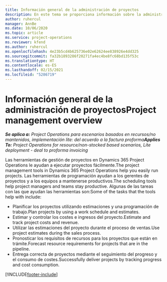 ```yaml
---
title: Información general de la administración de proyectos
description: En este tema se proporciona información sobre la administración de proyecto en Dynamics 365 Project Operations.
author: ruhercul
manager: AnnBe
ms.date: 10/06/2020
ms.topic: article
ms.service: project-operations
ms.reviewer: kfend
ms.author: ruhercul
ms.openlocfilehash: 4e23b5cd4b625736e02e62624ee838926e4dd325
ms.sourcegitcommit: fa32b1893286f20271fa4ec4be8fc68bd135f53c
ms.translationtype: HT
ms.contentlocale: es-ES
ms.lasthandoff: 02/15/2021
ms.locfileid: "5286719"
---
```

# <a name="project-management-overview"></a><span data-ttu-id="bc85f-103">Información general de la administración de proyectos</span><span class="sxs-lookup"><span data-stu-id="bc85f-103">Project management overview</span></span>

<span data-ttu-id="bc85f-104">_**Se aplica a:** Project Operations para escenarios basados en recursos/no mantenidos, implementación lite: del acuerdo a la factura proforma_</span><span class="sxs-lookup"><span data-stu-id="bc85f-104">_**Applies To:** Project Operations for resource/non-stocked based scenarios, Lite deployment - deal to proforma invoicing_</span></span>

<span data-ttu-id="bc85f-105">Las herramientas de gestión de proyectos en Dynamics 365 Project Operations le ayudan a ejecutar proyectos fácilmente.</span><span class="sxs-lookup"><span data-stu-id="bc85f-105">The project management tools in Dynamics 365 Project Operations help you easily run projects.</span></span> <span data-ttu-id="bc85f-106">Las herramientas de programación ayudan a los gerentes de proyectos y a los equipos a mantenerse productivos.</span><span class="sxs-lookup"><span data-stu-id="bc85f-106">The scheduling tools help project managers and teams stay productive.</span></span> <span data-ttu-id="bc85f-107">Algunas de las tareas con las que ayudan las herramientas son:</span><span class="sxs-lookup"><span data-stu-id="bc85f-107">Some of the tasks that the tools help with include:</span></span>

- <span data-ttu-id="bc85f-108">Planificar los proyectos utilizando estimaciones y una programación de trabajo.</span><span class="sxs-lookup"><span data-stu-id="bc85f-108">Plan projects by using a work schedule and estimates.</span></span>
- <span data-ttu-id="bc85f-109">Estimar y controlar los costes e ingresos del proyecto.</span><span class="sxs-lookup"><span data-stu-id="bc85f-109">Estimate and track project costs and revenue.</span></span>
- <span data-ttu-id="bc85f-110">Utilizar las estimaciones del proyecto durante el proceso de ventas.</span><span class="sxs-lookup"><span data-stu-id="bc85f-110">Use project estimates during the sales process.</span></span>
- <span data-ttu-id="bc85f-111">Pronosticar los requisitos de recursos para los proyectos que están en trámite.</span><span class="sxs-lookup"><span data-stu-id="bc85f-111">Forecast resource requirements for projects that are in the pipeline.</span></span>
- <span data-ttu-id="bc85f-112">Entrega correcta de proyectos mediante el seguimiento del progreso y el consumo de costes.</span><span class="sxs-lookup"><span data-stu-id="bc85f-112">Successfully deliver projects by tracking progress and cost consumption.</span></span>


[!INCLUDE[footer-include](../includes/footer-banner.md)]